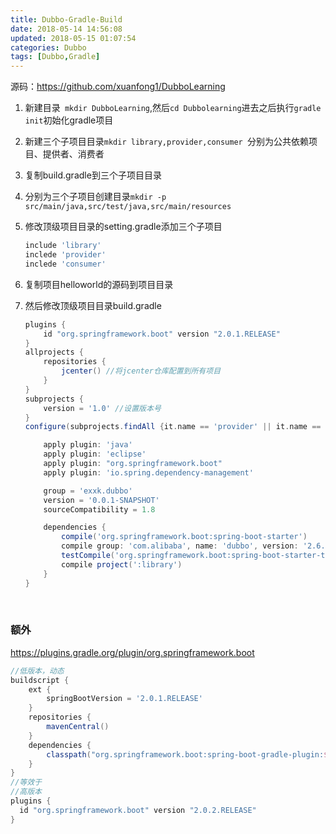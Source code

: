 ```yaml
---
title: Dubbo-Gradle-Build
date: 2018-05-14 14:56:08
updated: 2018-05-15 01:07:54
categories: Dubbo
tags: [Dubbo,Gradle]
---
```


源码：https://github.com/xuanfong1/DubboLearning

1. 新建目录` mkdir DubboLearning`,然后`cd Dubbolearning`进去之后执行`gradle init`初始化gradle项目

2. 新建三个子项目目录`mkdir library,provider,consumer `分别为公共依赖项目、提供者、消费者

3. 复制build.gradle到三个子项目目录

4. 分别为三个子项目创建目录`mkdir -p src/main/java,src/test/java,src/main/resources`

5. 修改顶级项目目录的setting.gradle添加三个子项目

   ```groovy
   include 'library'
   inclede 'provider'
   inclede 'consumer'
   ```

6. 复制项目helloworld的源码到项目目录

7. 然后修改顶级项目目录build.gradle

   ```groovy
   plugins {
       id "org.springframework.boot" version "2.0.1.RELEASE"
   }
   allprojects {
       repositories {
           jcenter() //将jcenter仓库配置到所有项目
       }
   }
   subprojects {
       version = '1.0' //设置版本号
   }
   configure(subprojects.findAll {it.name == 'provider' || it.name == 'consumer'} ) {

       apply plugin: 'java'
       apply plugin: 'eclipse'
       apply plugin: "org.springframework.boot"
       apply plugin: 'io.spring.dependency-management'

       group = 'exxk.dubbo'
       version = '0.0.1-SNAPSHOT'
       sourceCompatibility = 1.8

       dependencies {
           compile('org.springframework.boot:spring-boot-starter')
           compile group: 'com.alibaba', name: 'dubbo', version: '2.6.1'
           testCompile('org.springframework.boot:spring-boot-starter-test')
           compile project(':library')
       }
   }
   ```

   ​

### 额外

https://plugins.gradle.org/plugin/org.springframework.boot

```groovy
//低版本，动态
buildscript {
    ext {
        springBootVersion = '2.0.1.RELEASE'
    }
    repositories {
        mavenCentral()
    }
    dependencies {
        classpath("org.springframework.boot:spring-boot-gradle-plugin:${springBootVersion}")
    }
}
//等效于
//高版本
plugins {
  id "org.springframework.boot" version "2.0.2.RELEASE"
}

```

